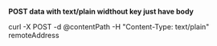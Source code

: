 **POST data with text/plain widthout key just have body**

curl -X POST -d @contentPath -H "Content-Type: text/plain" remoteAddress

